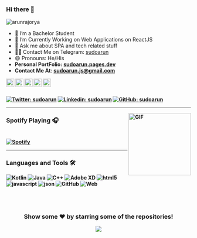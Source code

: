 ### Hi there 👋

<p align="left"> <img src="https://komarev.com/ghpvc/?username=arunrajorya&label=Views&color=blue&style=plastic" alt="arunrajorya" /> </p>


- 🌱 I’m a Bachelor Student
- 🤔 I’m Currently Working on Web Applications on ReactJS
- 💬 Ask me about SPA and tech related stuff
- 🐱‍💻 Contact Me on Telegram: [sudoarun](https://telegram.me/sudoarun) 
- 😄 Pronouns: He/His
- <b>Personal PortFolio: <a href="https://sudoarun.pages.dev" target="_blank">sudoarun.pages.dev</a></b>
-  <b>Contact Me At</b>:
  <b><a href="mailto:sudoarun.js@gmail.com"> sudoarun.js@gmail.com</a><br/>


<a href="https://twitter.com/sudoarun">
  <img align="left" width="22px" src="https://sudoarun.droped.workers.dev/1:/files/github/twitter.png" />
</a>
<a href="https://www.linkedin.com/in/sudoarun/">
  <img align="left" width="22px" src="https://sudoarun.droped.workers.dev/1:/files/github/linkedin.png" />
</a>
<a href="https://telegram.me/sudoarun">
  <img align="left" width="22px" src="https://sudoarun.droped.workers.dev/1:/files/github/telegram.png" />
</a>
<a href="https://www.instagram.com/hr30.arun/">
  <img align="left" width="22px" src="https://sudoarun.droped.workers.dev/1:/files/github/instagram.png" />
</a>
<a href="https://www.facebook.com/sudoarun/">
  <img align="left" width="22px" src="https://sudoarun.droped.workers.dev/1:/files/github/facebook.png" />
</a>

<br/>
<br/>



[![Twitter: sudoarun](https://img.shields.io/twitter/follow/sudoarun?style=social)](https://twitter.com/sudoarun)
[![Linkedin: sudoarun](https://img.shields.io/badge/-sudoarun-blue?style=flat-square&logo=Linkedin&logoColor=white&link=https://www.linkedin.com/in/sudoarun/)](https://www.linkedin.com/in/sudoarun/)
[![GitHub: sudoarun](https://img.shields.io/github/followers/sudoarun?label=follow&style=social)](https://github.com/sudoarun)


---


<img align="right" alt="GIF" height="170px" src="https://c.tenor.com/mc3OyxhLazUAAAAC/doggo-doge.gif" />

### Spotify Playing 🎧

&nbsp; <br> [![Spotify](https://novatorem.vercel.app/api/spotify)](https://open.spotify.com/user/313qx3kod325qspkitdzhyxqidoq)

  </td>
  <td width="50%">
  
  
---

  
### Languages and Tools 🛠 

<img alt="Kotlin" src="https://img.shields.io/badge/React-20232A?style=for-the-badge&logo=react&logoColor=61DAFB" /> <img alt="Java" src="https://img.shields.io/badge/VSCode-0078D4?style=for-the-badge&logo=visual%20studio%20code&logoColor=white"/>    <img alt="C++" src="https://img.shields.io/badge/c++%20-%2300599C.svg?&style=for-the-badge&logo=c%2B%2B&ogoColor=white"/>  <img alt="Adobe XD" src="https://img.shields.io/badge/Font_Awesome-339AF0?style=for-the-badge&logo=fontawesome&logoColor=white"/> <img alt="html5" src="https://img.shields.io/badge/HTML5-E34F26?style=for-the-badge&logo=html5&logoColor=white" /> <img alt="javascript" src="https://img.shields.io/badge/JavaScript-323330?style=for-the-badge&logo=javascript&logoColor=F7DF1E" /> <img alt="json" src="https://img.shields.io/badge/json-5E5C5C?style=for-the-badge&logo=json&logoColor=white" />  <img alt="GitHub" src="https://img.shields.io/badge/GitHub%20Pages-222222?style=for-the-badge&logo=GitHub%20Pages&logoColor=white" />  <img alt="Web" src="https://img.shields.io/badge/firebase%20-%23039BE5.svg?&style=for-the-badge&logo=firebase"/>

  <br />
  <br />
  


<div align="center">

### Show some ❤️ by starring some of the repositories!

![](https://hit.yhype.me/github/profile?user_id=64367722)

</div>
